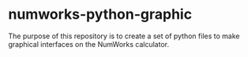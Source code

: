 # numworks-python-graphic
The purpose of this repository is to create a set of python files to make graphical interfaces on the NumWorks calculator.
